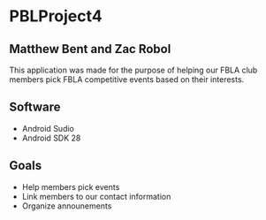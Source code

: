 # PBLProject4

## Matthew Bent and Zac Robol

This application was made for the purpose of helping our FBLA club members pick FBLA competitive events based on their interests.  

## Software

* Android Sudio
* Android SDK 28

## Goals
* Help members pick events
* Link members to our contact information
* Organize announements

